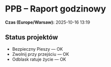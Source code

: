 # PPB – Raport godzinowy
**Czas (Europe/Warsaw):** 2025-10-16 13:19

## Status projektów
- Bezpieczny Pieszy — OK
- Zwolnij przy przejściu — OK
- Odblask ratuje życie — OK

